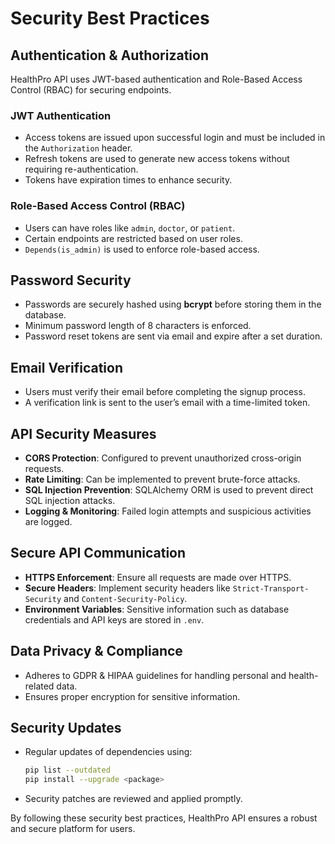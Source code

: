 # Security Best Practices

## Authentication & Authorization
HealthPro API uses JWT-based authentication and Role-Based Access Control (RBAC) for securing endpoints.

### JWT Authentication
- Access tokens are issued upon successful login and must be included in the `Authorization` header.
- Refresh tokens are used to generate new access tokens without requiring re-authentication.
- Tokens have expiration times to enhance security.

### Role-Based Access Control (RBAC)
- Users can have roles like `admin`, `doctor`, or `patient`.
- Certain endpoints are restricted based on user roles.
- `Depends(is_admin)` is used to enforce role-based access.

## Password Security
- Passwords are securely hashed using **bcrypt** before storing them in the database.
- Minimum password length of 8 characters is enforced.
- Password reset tokens are sent via email and expire after a set duration.

## Email Verification
- Users must verify their email before completing the signup process.
- A verification link is sent to the user’s email with a time-limited token.

## API Security Measures
- **CORS Protection**: Configured to prevent unauthorized cross-origin requests.
- **Rate Limiting**: Can be implemented to prevent brute-force attacks.
- **SQL Injection Prevention**: SQLAlchemy ORM is used to prevent direct SQL injection attacks.
- **Logging & Monitoring**: Failed login attempts and suspicious activities are logged.

## Secure API Communication
- **HTTPS Enforcement**: Ensure all requests are made over HTTPS.
- **Secure Headers**: Implement security headers like `Strict-Transport-Security` and `Content-Security-Policy`.
- **Environment Variables**: Sensitive information such as database credentials and API keys are stored in `.env`.

## Data Privacy & Compliance
- Adheres to GDPR & HIPAA guidelines for handling personal and health-related data.
- Ensures proper encryption for sensitive information.

## Security Updates
- Regular updates of dependencies using:
  ```sh
  pip list --outdated
  pip install --upgrade <package>
  ```

- Security patches are reviewed and applied promptly.

By following these security best practices, HealthPro API ensures a robust and secure platform for users.

